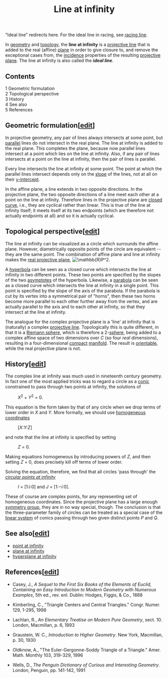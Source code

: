 ﻿---
lastrevid: 639618555
pageid: 403142
canonicalurl: http://en.wikipedia.org/wiki/Line_at_infinity
title: Line at infinity
editurl: http://en.wikipedia.org/w/index.php?title=Line_at_infinity&action=edit
length: 5373
contentmodel: wikitext
pagelanguage: en
touched: 2015-01-16T18:15:25Z
ns: 0
fullurl: http://en.wikipedia.org/wiki/Line_at_infinity
---

<div class="hatnote">"Ideal line" redirects here. For the ideal line in racing, see <a href="/wiki/Racing_line" title="Racing line">racing line</a>.</div>
<p>In <a href="/wiki/Geometry" title="Geometry">geometry</a> and <a href="/wiki/Topology" title="Topology">topology</a>, the <b>line at infinity</b> is a <a href="/wiki/Projective_line" title="Projective line">projective line</a> that is added to the real (affine) <a href="/wiki/Plane_(geometry)" title="Plane (geometry)">plane</a> in order to give closure to, and remove the exceptional cases from, the <a href="/wiki/Incidence_(geometry)" title="Incidence (geometry)">incidence</a> properties of the resulting <a href="/wiki/Projective_plane" title="Projective plane">projective plane</a>.  The line at infinity is also called the <i><b>ideal line</b></i>.
</p>
<div id="toc" class="toc"><div id="toctitle"><h2>Contents</h2></div>
<ul>
<li class="toclevel-1 tocsection-1"><a href="#Geometric_formulation"><span class="tocnumber">1</span> <span class="toctext">Geometric formulation</span></a></li>
<li class="toclevel-1 tocsection-2"><a href="#Topological_perspective"><span class="tocnumber">2</span> <span class="toctext">Topological perspective</span></a></li>
<li class="toclevel-1 tocsection-3"><a href="#History"><span class="tocnumber">3</span> <span class="toctext">History</span></a></li>
<li class="toclevel-1 tocsection-4"><a href="#See_also"><span class="tocnumber">4</span> <span class="toctext">See also</span></a></li>
<li class="toclevel-1 tocsection-5"><a href="#References"><span class="tocnumber">5</span> <span class="toctext">References</span></a></li>
</ul>
</div>

<h2><span class="mw-headline" id="Geometric_formulation">Geometric formulation</span><span class="mw-editsection"><span class="mw-editsection-bracket">[</span><a href="/w/index.php?title=Line_at_infinity&amp;action=edit&amp;section=1" title="Edit section: Geometric formulation">edit</a><span class="mw-editsection-bracket">]</span></span></h2>
<p>In projective geometry, any pair of lines always intersects at some point, but <a href="/wiki/Parallel_(geometry)" title="Parallel (geometry)">parallel</a> lines do not intersect in the real plane.  The line at infinity is added to the real plane. This completes the plane, because now parallel lines intersect at a point which lies on the line at infinity. Also, if any pair of lines intersects at a point on the line at infinity, then the pair of lines is parallel.
</p><p>Every line intersects the line at infinity at some point. The point at which the parallel lines intersect depends only on the <a href="/wiki/Slope" title="Slope">slope</a> of the lines, not at all on their <a href="/wiki/Y-intercept" title="Y-intercept">y-intercept</a>.
</p><p>In the affine plane, a line extends in two opposite directions. In the projective plane, the two opposite directions of a line meet each other at a point on the line at infinity.  Therefore lines in the projective plane are <a href="/wiki/Closed_curve" title="Closed curve" class="mw-redirect">closed curve</a>, i.e., they are cyclical rather than linear. This is true of the line at infinity itself; it meets itself at its two endpoints (which are therefore not actually endpoints at all) and so it is actually cyclical.
</p>
<h2><span class="mw-headline" id="Topological_perspective">Topological perspective</span><span class="mw-editsection"><span class="mw-editsection-bracket">[</span><a href="/w/index.php?title=Line_at_infinity&amp;action=edit&amp;section=2" title="Edit section: Topological perspective">edit</a><span class="mw-editsection-bracket">]</span></span></h2>
<p>The line at infinity can be visualized as a circle which surrounds the affine plane.  However, diametrically opposite points of the circle are equivalent -- they are the same point. The combination of affine plane and line at infinity makes the <a href="/wiki/Real_projective_plane" title="Real projective plane">real projective plane</a>, <img class="mwe-math-fallback-image-inline tex" alt="\mathbb{R}P^2" src="//upload.wikimedia.org/math/4/1/2/4127f783d2b2c4c060032ca1b3a66ac1.png" />.
</p><p>A <a href="/wiki/Hyperbola" title="Hyperbola">hyperbola</a> can be seen as a closed curve which intersects the line at infinity in two different points.  These two points are specified by the slopes of the two <a href="/wiki/Asymptote" title="Asymptote">asymptotes</a> of the hyperbola.  Likewise, a <a href="/wiki/Parabola" title="Parabola">parabola</a> can be seen as a closed curve which intersects the line at infinity in a single point.  This point is specified by the slope of the axis of the parabola.  If the parabola is cut by its vertex into a symmetrical pair of "horns", then these two horns become more parallel to each other further away from the vertex, and are actually parallel to the axis and to each other at infinity, so that they intersect at the line at infinity.
</p><p>The analogue for the complex projective plane is a 'line' at infinity that is (naturally) a complex <a href="/wiki/Projective_line" title="Projective line">projective line</a>. Topologically this is quite different, in that it is a <a href="/wiki/Riemann_sphere" title="Riemann sphere">Riemann sphere</a>, which is therefore a 2-<a href="/wiki/Sphere" title="Sphere">sphere</a>, being added to a complex affine space of two dimensions over <i>C</i> (so four <i>real</i> dimensions), resulting in a four-dimensional <a href="/wiki/Compact_space" title="Compact space">compact</a> <a href="/wiki/Manifold" title="Manifold">manifold</a>. The result is <a href="/wiki/Orientable" title="Orientable" class="mw-redirect">orientable</a>, while the real projective plane is not.
</p>
<h2><span class="mw-headline" id="History">History</span><span class="mw-editsection"><span class="mw-editsection-bracket">[</span><a href="/w/index.php?title=Line_at_infinity&amp;action=edit&amp;section=3" title="Edit section: History">edit</a><span class="mw-editsection-bracket">]</span></span></h2>
<p>The complex line at infinity was much used in nineteenth century geometry. In fact one of the most applied tricks was to regard a circle as a <a href="/wiki/Conic" title="Conic" class="mw-redirect">conic</a> constrained to pass through two points at infinity, the solutions of
</p>
<dl><dd><i>X</i><sup>2</sup> + <i>Y</i><sup>2</sup> = 0.</dd></dl>
<p>This equation is the form taken by that of any circle when we drop terms of lower order in <i>X</i> and <i>Y</i>. More formally, we should use <a href="/wiki/Homogeneous_coordinates" title="Homogeneous coordinates">homogeneous coordinates</a>
</p>
<dl><dd>[<i>X:Y:Z</i>]</dd></dl>
<p>and note that the line at infinity is specified by setting
</p>
<dl><dd> <i>Z</i> = 0.</dd></dl>
<p>Making equations homogeneous by introducing powers of <i>Z</i>, and then setting <i>Z</i> = 0, does precisely kill off terms of lower order.
</p><p>Solving the equation, therefore, we find that all circles 'pass through' the <i><a href="/wiki/Circular_points_at_infinity" title="Circular points at infinity">circular points at infinity</a></i>
</p>
<dl><dd><i>I</i> = [1:<i>i</i>:0] and <i>J</i> = [1:&#8722;<i>i</i>:0].</dd></dl>
<p>These of course are complex points, for any representing set of homogeneous coordinates. Since the projective plane has a large enough <a href="/wiki/Symmetry_group" title="Symmetry group">symmetry group</a>, they are in no way special, though. The conclusion is that the three-parameter family of circles can be treated as a special case of the <a href="/wiki/Linear_system_of_divisors" title="Linear system of divisors">linear system</a> of conics passing through two given distinct points <i>P</i> and <i>Q</i>. 
</p>
<h2><span class="mw-headline" id="See_also">See also</span><span class="mw-editsection"><span class="mw-editsection-bracket">[</span><a href="/w/index.php?title=Line_at_infinity&amp;action=edit&amp;section=4" title="Edit section: See also">edit</a><span class="mw-editsection-bracket">]</span></span></h2>
<ul><li> <a href="/wiki/Point_at_infinity" title="Point at infinity">point at infinity</a></li>
<li> <a href="/wiki/Plane_at_infinity" title="Plane at infinity">plane at infinity</a></li>
<li> <a href="/wiki/Hyperplane_at_infinity" title="Hyperplane at infinity">hyperplane at infinity</a></li></ul>
<h2><span class="mw-headline" id="References">References</span><span class="mw-editsection"><span class="mw-editsection-bracket">[</span><a href="/w/index.php?title=Line_at_infinity&amp;action=edit&amp;section=5" title="Edit section: References">edit</a><span class="mw-editsection-bracket">]</span></span></h2>
<ul><li> Casey, J., <i>A Sequel to the First Six Books of the Elements of Euclid, Containing an Easy Introduction to Modern Geometry with Numerous Examples</i>, 5th ed., rev. enl. Dublin: Hodges, Figgis, &amp; Co., 1888</li></ul>
<ul><li> Kimberling, C., "Triangle Centers and Central Triangles." Congr. Numer. 129, 1-295, 1998</li></ul>
<ul><li> Lachlan, R., <i>An Elementary Treatise on Modern Pure Geometry</i>, sect. 10. London, Macmillan, p. 6, 1893</li></ul>
<ul><li> Graustein, W. C., <i>Introduction to Higher Geometry</i>. New York, Macmillan, p. 30, 1930</li></ul>
<ul><li> Oldknow, A., "The Euler-Gergonne-Soddy Triangle of a Triangle." Amer. Math. Monthly 103, 319-329, 1996</li></ul>
<ul><li> Wells, D., <i>The Penguin Dictionary of Curious and Interesting Geometry</i>. London, Penguin, pp. 141-142, 1991</li></ul>
